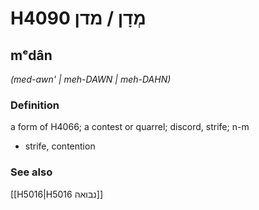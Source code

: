 # H4090 מְדָן / מדן

## mᵉdân

_(med-awn' | meh-DAWN | meh-DAHN)_

### Definition

a form of H4066; a contest or quarrel; discord, strife; n-m

- strife, contention

### See also

[[H5016|H5016 נבואה]]
